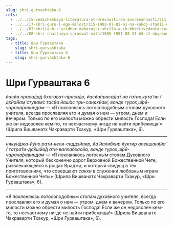 ```yaml
---
slug: shri-gurvashtaka-6
refs:
  - ../../15-vedicheskaya-literatura-ot-drevnosti-do-sovremennosti/211-1981-03-02-b3-ardzhuna-ardzhuna-acharya-i-dzhayadev-provodniki-otkrovenij-gospoda.md
  - ../../17-shri-guru-i-ego-milost/315-1982-07-02-a1-na-kakoj-stadii-uchenik-mozhet-videt-svoego-guru-v-obraze-sakhi-radharani.md
  - ../../67-shrila-b-r-sridhar-maharaj-i-shrila-a-ch-bhaktivedanta-svami-prabhupada/1078-1983-11-08-b2-muzhestvo-i-propoved-sarasvati-thakura-i-bhaktivedanty-svami-prabhupady.md
  - ../../68-shri-chaitanya-saraswat-math/1085-1981-08-31-b5-c1-obyasnenie-simvolicheskogo-smysla-lotosa-v-vode-pod-luchami-solntsa.md
tags:
  - title: Шри Гурваштака
    slug: shri-gurvashtaka
  - title: Шри Гурваштака 6
    slug: shri-gurvashtaka-6
---
```


# Шри Гурваштака 6

*йасйа праса̄да̄д бхагават-праса̄до, йасйа̄праса̄да̄т на гатих̣ куто’пи / дхйа̄йам̇ стувам̇с тасйа йаш́ас три-сандхйам̇, ванде гурох̣ ш́рӣ-чаран̣а̄равиндам* — «Я поклоняюсь лотосоподобным стопам духовного учителя, всегда прославляя его и думая о нем — утром, днем и вечером. Только по его милости можно обрести милость Господа! Если же он недоволен кем-то, то несчастному нигде не найти прибежища!» (Шрила Вишванатх Чакраварти Тхакур, «Шри Гурваштака», 6).

---

*никун̃джа-йӯно рати-кели-сиддхйаир, йа̄ йа̄либхир йуктир апекшан̣ӣйа̄ / татра̄ти-да̄кшйа̄д ати-валлабхасйа, ванде гурох̣ ш́рӣ-чаран̣а̄равиндам* — «Я покланяюсь лотосным стопам Духовного Учителя, который бесконечно дорог Верховной Божественной Чете, развлекающейся в рощах Враджа, и который сведущ в тех приготовлениях, что совершают *сакхи* в служении любовным играм Божественной Четы» (Шрила Вишванатх Чакраварти Тхакур, «Шри Гурваштака», 6).

---

«Я поклоняюсь лотосоподобным стопам духовного учителя, всегда прославляя его и думая о нем — утром, днем и вечером. Только по его милости можно обрести милость Господа! Если же он недоволен кем-то, то несчастному нигде не найти прибежища!» (Шрила Вишванатх Чакраварти Тхакур, «Шри Гурваштака», 6).
